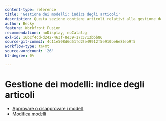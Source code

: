 ```yaml
---
content-type: reference
title: 'Gestione dei modelli: indice degli articoli'
description: Questa sezione contiene articoli relativi alla gestione dei modelli in Adobe Workfront Fusion.
author: Becky
feature: Workfront Fusion
recommendations: noDisplay, noCatalog
exl-id: 16bcf4cd-d242-463f-8e39-17c3713bbb86
source-git-commit: 4c11e508d6d51fd22e49912f5e910be6e80eb9f5
workflow-type: tm+mt
source-wordcount: '26'
ht-degree: 0%

---
```


# Gestione dei modelli: indice degli articoli

* [Approvare o disapprovare i modelli](/help/workfront-fusion/set-up-and-manage-workfront-fusion/manage-templates/approve-templates.md)
* [Modifica modelli](/help/workfront-fusion/set-up-and-manage-workfront-fusion/manage-templates/edit-templates.md)
